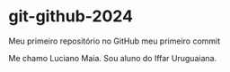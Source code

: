 # git-github-2024
Meu primeiro repositório no GitHub
meu primeiro commit

Me chamo Luciano Maia. Sou aluno do Iffar Uruguaiana.

